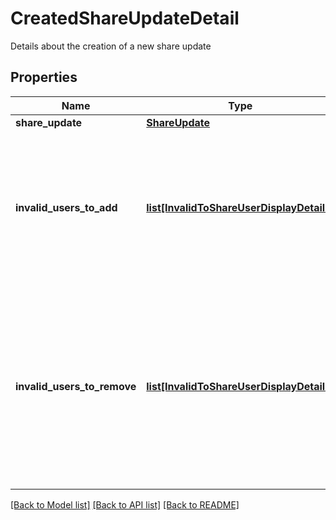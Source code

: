 # CreatedShareUpdateDetail

Details about the creation of a new share update
## Properties
Name | Type | Description | Notes
------------ | ------------- | ------------- | -------------
**share_update** | [**ShareUpdate**](ShareUpdate.md) |  | 
**invalid_users_to_add** | [**list[InvalidToShareUserDisplayDetails]**](InvalidToShareUserDisplayDetails.md) | Details of the users that were specified to be added to the  share in the update, but that were not valid users to be shared to | 
**invalid_users_to_remove** | [**list[InvalidToShareUserDisplayDetails]**](InvalidToShareUserDisplayDetails.md) | Details of the users that were specified to be removed from the  share in the update, but that were not valid users to be removed from  sharing the shareable item | 

[[Back to Model list]](../README.md#documentation-for-models) [[Back to API list]](../README.md#documentation-for-api-endpoints) [[Back to README]](../README.md)


